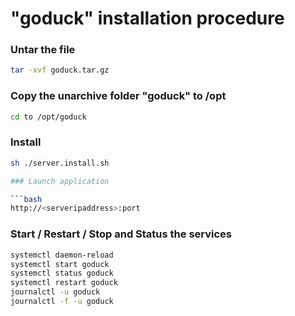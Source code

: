 # "goduck" installation procedure

### Untar the file

```bash
tar -xvf goduck.tar.gz
```

### Copy the unarchive folder "goduck" to /opt

```bash
cd to /opt/goduck
```

### Install

```bash
sh ./server.install.sh

### Launch application

```bash
http://<serveripaddress>:port
```

### Start / Restart / Stop and Status the services

```bash
systemctl daemon-reload
systemctl start goduck
systemctl status goduck
systemctl restart goduck
journalctl -u goduck
journalctl -f -u goduck
```